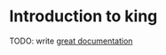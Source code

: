 # Introduction to king

TODO: write [great documentation](http://jacobian.org/writing/what-to-write/)
